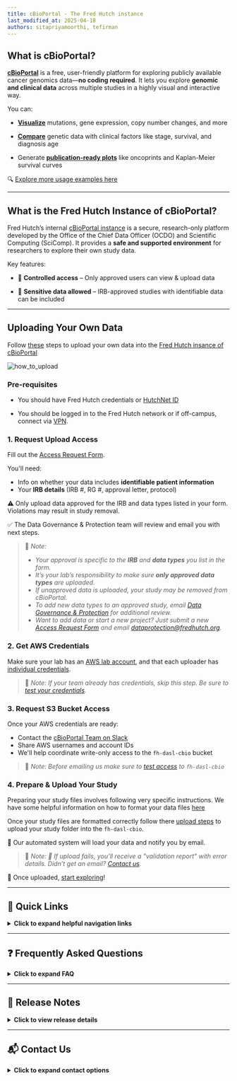 ```yaml
---
title: cBioPortal - The Fred Hutch instance
last_modified_at: 2025-04-18
authors: sitapriyamoorthi, tefirman
---
```


## What is cBioPortal?

[**cBioPortal**](https://www.cbioportal.org/) is a free, user-friendly platform for exploring publicly available cancer genomics data—**no coding required**. It lets you explore **genomic and clinical data** across multiple studies in a highly visual and interactive way.

You can:

- **[Visualize](/datademos/cbio_examples_of_using_cbio.md#q1-how-often-is-kras-mutated-in-cancer)**
 mutations, gene expression, copy number changes, and more
  
- **[Compare](/datademos/cbio_examples_of_using_cbio.md#q2-are-kras-mutations-associated-with-clinical-factors)** genetic data with clinical factors like stage, survival, and diagnosis age
  
- Generate **[publication-ready plots](/datademos/cbio_examples_of_using_cbio.md#q4-do-kras-mutations-affect-survival)** like oncoprints and Kaplan-Meier survival curves
  


🔍 [Explore more usage examples here](/datademos/cbio_examples_of_using_cbio.md)

---

## What is the Fred Hutch Instance of cBioPortal?

Fred Hutch’s internal [cBioPortal instance](https://cbioportal.fredhutch.org/) is a secure, research-only platform developed by the Office of the Chief Data Officer (OCDO) and Scientific Computing (SciComp). It provides a **safe and supported environment** for researchers to explore their own study data.

Key features:

- 🔐 **Controlled access** – Only approved users can view & upload  data
  
- 🧬 **Sensitive data allowed** – IRB-approved studies with identifiable data can be included

---

## Uploading Your Own Data

Follow [these](/pathways/path-cbio-fh-instance.md) steps to upload your own data into the [Fred Hutch insance of cBioPortal](https://cbioportal.fredhutch.org/) 

![how_to_upload](/datademos/assets/cbio_17_overview_of_FH_instance_upload.jpg)

### Pre-requisites

-  You should have Fred Hutch credentials or [HutchNet ID](/scicomputing/access_credentials/#hutchnet-id)

-  You should be logged in to the Fred Hutch network or if off-campus, connect via [VPN](/scicomputing/access_methods/#vpn).

### 1. Request Upload Access

Fill out the [Access Request Form](https://redcap.fredhutch.org/surveys/?s=AWWH7TC88TEC9DKW).

You'll need:
- Info on whether your data includes **identifiable patient information**
- Your **IRB details** (IRB #, RG #, approval letter, protocol)

⚠️ Only upload data approved for the IRB and data types listed in your form. Violations may result in study removal.

✅ The Data Governance & Protection team will review and email you with next steps.

> 📝 *Note:*
> - *Your approval is specific to the **IRB** and **data types** you list in the form.*
> - *It’s your lab’s responsibility to make sure **only approved data types** are uploaded.*
> -  *If unapproved data is uploaded, your study may be removed from cBioPortal.*
> -  *To add new data types to an approved study, email [Data Governance & Protection](mailto:dataprotection@fredhutch.org) for additional review.*
> -  *Want to add data or start a new project? Just submit a new [Access Request Form](https://redcap.fredhutch.org/surveys/?s=AWWH7TC88TEC9DKW) and email [dataprotection@fredhutch.org](mailto:dataprotection@fredhutch.org).*


### 2. Get AWS Credentials

Make sure your lab has an [AWS lab account](https://sciwiki.fredhutch.org/scicomputing/access_aws/#lab-account), and that each uploader has [individual credentials](https://sciwiki.fredhutch.org/scicomputing/access_credentials/#amazon-web-services-aws).

> 📝 *Note:*
> *If your team already has credentials, skip this step.*
> *Be sure to [test your credentials](/scicomputing/access_credentials/#testing-your-credentials).*

### 3. Request S3 Bucket Access

Once your AWS credentials are ready:
- Contact the [cBioPortal Team on Slack](https://fhdata.slack.com/archives/C088E41ARV3)
- Share AWS usernames and account IDs
- We'll help coordinate write-only access to the `fh-dasl-cbio` bucket

> 📝 *Note:*
> *Before emailing us make sure to [test access](/datademos/cbio_test_access_to_cbio_s3_bucket.md) to `fh-dasl-cbio`*

### 4. Prepare & Upload Your Study

Preparing your study files involves following very specific instructions. We have some helpful information on how to format your data files [here]((/datademos/cbio_how_to_prepare_files.md))

Once your study files are formatted correctly follow there [upload steps](/datademos/cbio_how_to_upload_data_to_cbio_s3.md) to upload your study folder into the `fh-dasl-cbio`.

🚀 Our automated system will load your data and notify you by email.

> 📝 *Note:*
> *📩 If upload fails, you’ll receive a "validation report" with error details. Didn’t get an email? [Contact us](https://fhdata.slack.com/archives/C088E41ARV3).*

🎉 Once uploaded, [start exploring](https://cbioportal.fredhutch.org/)!

---
## 📎 Quick Links
<details>
<summary><strong>Click to expand helpful navigation links</strong></summary>

Here are quicklinks to help you get started and navigate the Fred Hutch instance of cBioPortal efficiently:

---

### 🧭 Explore cBioPortal

- 🔍 [What is cBioPortal?](/datademos/fh-cbio-intro#what-is-cbioportal)
- 📊 [Visualize mutations, gene expression, and CNVs](/datademos/cbio_examples_of_using_cbio.md#q1-how-often-is-kras-mutated-in-cancer)
- 🧬 [Compare mutations to clinical factors](/datademos/cbio_examples_of_using_cbio.md#q2-are-kras-mutations-associated-with-clinical-factors)
- 📈 [Generate publication-ready plots](/datademos/cbio_examples_of_using_cbio.md#q4-do-kras-mutations-affect-survival)
- 📚 [Explore more usage examples](/datademos/cbio_examples_of_using_cbio.md)

---

### 🔐 Fred Hutch cBioPortal Instance

- 🏥 [What is the Fred Hutch Instance?](/datademos/fh-cbio-intro#what-is-the-fred-hutch-instance-of-cbioportal)
- 🔐 [Request Access to Upload Data](https://redcap.fredhutch.org/surveys/?s=AWWH7TC88TEC9DKW)
- 🧪 [Pathway for the whole process specific to Fred Hutch](/pathways/path-cbio-fh-instance.md)

---

### 📤 Upload Your Data

- 🧾 [Request Upload Access](/datademos/fh-cbio-intro#1-request-upload-access)
- 🔑 [Get AWS Credentials](/datademos/fh-cbio-intro#2-get-aws-credentials)
- 🪣 [Request S3 Bucket Access](/datademos/fh-cbio-intro#3-request-s3-bucket-access)
- 🗂️ [Prepare Your Files for Upload](/datademos/cbio_how_to_prepare_files.md)
- 🚀 [Upload Files to S3 Bucket](/datademos/cbio_how_to_upload_data_to_cbio_s3.md)
- 📩 [Test Access to S3 Bucket](/datademos/cbio_test_access_to_cbio_s3_bucket.md)

---

### 🎓 Learn by Example

- 📽️ **Fred Hutch cBioPortal Demo Day**  
Check out the recording to see how to use the portal, upload data, and more.

<iframe src="https://fredhutch.hosted.panopto.com/Panopto/Pages/Embed.aspx?id=1e1ae5d3-8b2f-4be7-acc6-b2290121babc&autoplay=false" height="405" width="720" allowfullscreen></iframe>

</details>

---

## ❓ Frequently Asked Questions


<details>
<summary><strong>Click to expand FAQ</strong></summary>


<details>
<summary><strong>Can I add more data to my study?</strong></summary>
Yes, if it’s covered under your approved IRB. Email [dataprotection@fredhutch.org](mailto:dataprotection@fredhutch.org) if unsure.
</details>


<details>
<summary><strong>How do I update a study?</strong></summary>
Just reupload a new version to the S3 bucket—this will replace the existing version.
</details>


<details>
<summary><strong>Can collaborators access my study?</strong></summary>
Maybe. If they’re covered under your IRB and have Hutch credentials, yes. If external, contact us—this needs review.
</details>


<details>
<summary><strong>Can the OCDO team help format our data?</strong></summary>
Not directly, but we offer [resources](/datademos/cbio_how_to_prepare_files.md) and [Data House Calls](https://calendly.com/data-house-calls/resources) to help troubleshoot.
</details>

</details>

---

## 📝 Release Notes
<details>
<summary><strong>Click to view release details</strong></summary>

### September 2024
- First release of Fred Hutch cBioPortal instance
- Deployed with user documentation
- Running version [v5.4.10](https://github.com/cBioPortal/cbioportal/releases/tag/v5.4.10)

#### Fixes

- No fixes yet.

</details>

---

## 📬 Contact Us
<details>
<summary><strong>Click to expand contact options</strong></summary>

- Slack: [#cbioportal-support](https://fhdata.slack.com/archives/C088E41ARV3)
- Email: [dataprotection@fredhutch.org](mailto:dataprotection@fredhutch.org)
- Book a [Data House Call](https://calendly.com/data-house-calls/resources) for personalized help

</details>







